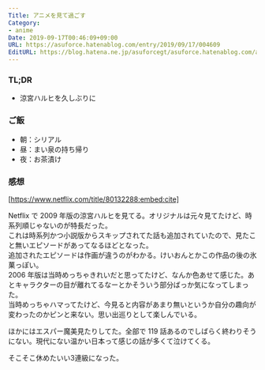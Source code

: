 ```yaml
---
Title: アニメを見て過ごす
Category:
- anime
Date: 2019-09-17T00:46:09+09:00
URL: https://asuforce.hatenablog.com/entry/2019/09/17/004609
EditURL: https://blog.hatena.ne.jp/asuforcegt/asuforce.hatenablog.com/atom/entry/26006613434532113
---
```


### TL;DR

- 涼宮ハルヒを久しぶりに

### ご飯

- 朝：シリアル
- 昼：まい泉の持ち帰り
- 夜：お茶漬け

###  感想

[https://www.netflix.com/title/80132288:embed:cite]

Netflix で 2009 年版の涼宮ハルヒを見てる。オリジナルは元々見てたけど、時系列順じゃないのが特長だった。  
これは時系列かつ小説版からスキップされてた話も追加されていたので、見たこと無いエピソードがあってなるほどとなった。  
追加されたエピソードは作画が違うのがわかる。けいおんとかこの作品の後の氷菓っぽい。  
2006 年版は当時めっちゃきれいだと思ってたけど、なんか色あせて感じた。あとキャラクターの目が離れてるなーとかそういう部分ばっか気になってしまった。  
当時めっちゃハマってたけど、今見ると内容があまり無いというか自分の趣向が変わったのかピンと来ない。思い出巡りとして楽しんでいる。

ほかにはエスパー魔美見たりしてた。全部で 119 話あるのでしばらく終わりそうにない。現代にない温かい日本って感じの話が多くて泣けてくる。  

そこそこ休めたいい3連級になった。
